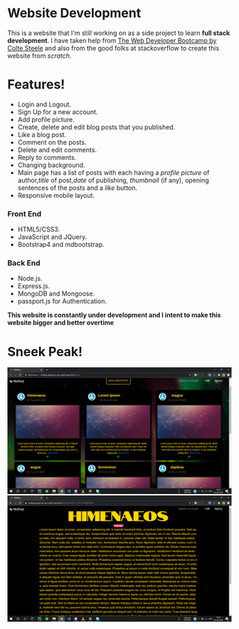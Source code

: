# Website Development

This is a website that I'm still working on as a side project to learn  **full stack development**. I have taken help from [The Web Developer Bootcamp by Colte Steele](https://www.udemy.com/course/the-web-developer-bootcamp/) and also from the good folks at stackoverflow to create this website from *scratch*.
# Features!

  - Login and Logout.
  - Sign Up for a new account.
  - Add profile picture.
  - Create, delete and edit blog posts that you published.
  - Like a blog post. 
  - Comment on the posts.
  - Delete and edit comments.
  - Reply to comments.
  - Changing background.
  - Main page has a list of posts with each having a *profile picture* of author,*title* of post,*date* of publishing, *thumbnail* (if any), opening sentences of the posts and a *like* button.
  - Responsive mobile layout.
### Front End
- HTML5/CSS3.
- JavaScript and JQuery.
- Bootstrap4 and mdbootstrap.
### Back End
- Node.js.
- Express.js.
- MongoDB and Mongoose.
- passport.js for Authentication.

**This website is constantly under development and I intent to make this website bigger and better overtime**

# Sneek Peak!

![image path broken](https://github.com/ajayunni/Blog/blob/master/pics/imag1.png?raw=true "Main Page")
![image path broken](https://github.com/ajayunni/Blog/blob/master/pics/imag2.png "Blog Post")
